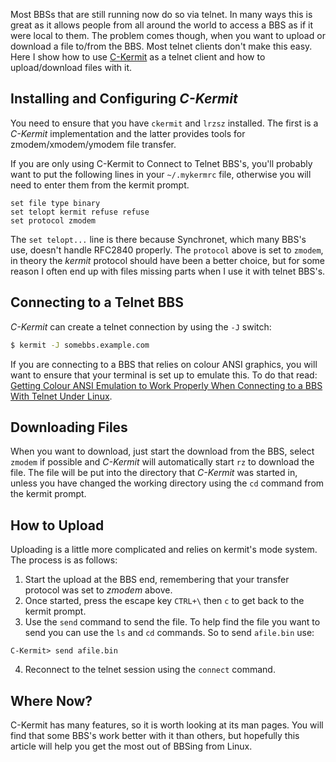 Most BBSs that are still running now do so via telnet.  In many ways this is great as it allows people from all around the world to access a BBS as if it were local to them.  The problem comes though, when you want to upload or download a file to/from the BBS.  Most telnet clients don't make this easy.  Here I show how to use [C-Kermit](http://www.kermitproject.org/ck90.html) as a telnet client and how to upload/download files with it.

## Installing and Configuring _C-Kermit_
You need to ensure that you have `ckermit` and `lrzsz` installed.  The first is a _C-Kermit_ implementation and the latter provides tools for zmodem/xmodem/ymodem file transfer.

If you are only using C-Kermit to Connect to Telnet BBS's, you'll probably want to put the following lines in your `~/.mykermrc` file, otherwise you will need to enter them from the kermit prompt.

```` text
set file type binary
set telopt kermit refuse refuse
set protocol zmodem
````

The `set telopt...` line is there because Synchronet, which many BBS's use, doesn't handle RFC2840 properly.  The `protocol` above is set to `zmodem`, in theory the _kermit_ protocol should have been a better choice, but for some reason I often end up with files missing parts when I use it with telnet BBS's.

## Connecting to a Telnet BBS
_C-Kermit_ can create a telnet connection by using the `-J` switch:
```` bash
$ kermit -J somebbs.example.com
````

If you are connecting to a BBS that relies on colour ANSI graphics, you will want to ensure that your terminal is set up to emulate this.  To do that read: [Getting Colour ANSI Emulation to Work Properly When Connecting to a BBS With Telnet Under Linux](/2010/02/14/getting-colour-ansi-emulation-to-work-properly-when-connecting-to-a-bbs-with-telnet-under-linux/).

## Downloading Files
When you want to download, just start the download from the BBS, select `zmodem` if possible and _C-Kermit_ will automatically start `rz` to download the file.  The file will be put into the directory that _C-Kermit_ was started in, unless you have changed the working directory using the `cd` command from the kermit prompt.

## How to Upload
Uploading is a little more complicated and relies on kermit's mode system.  The process is as follows:
1. Start the upload at the BBS end, remembering that your transfer protocol was set to _zmodem_ above.
2. Once started, press the escape key `CTRL+\` then `c` to get back to the kermit prompt.
3. Use the `send` command to send the file.  To help find the file you want to send you can use the `ls` and `cd` commands.  So to send `afile.bin` use:
```` text
C-Kermit> send afile.bin
````

4. Reconnect to the telnet session using the `connect` command.

## Where Now?
C-Kermit has many features, so it is worth looking at its man pages.  You will find that some BBS's work better with it than others, but hopefully this article will help you get the most out of BBSing from Linux.
